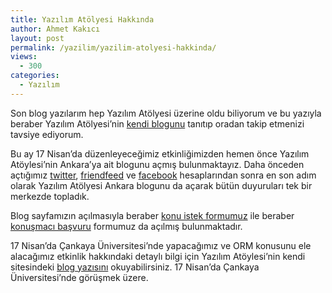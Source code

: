 ```yaml
---
title: Yazılım Atölyesi Hakkında
author: Ahmet Kakıcı
layout: post
permalink: /yazilim/yazilim-atolyesi-hakkinda/
views:
  - 300
categories:
  - Yazılım
---
```

Son blog yazılarım hep Yazılım Atölyesi üzerine oldu biliyorum ve bu yazıyla beraber Yazılım Atölyesi&#8217;nin [kendi blogunu][1] tanıtıp oradan takip etmenizi tavsiye ediyorum.

Bu ay 17 Nisan&#8217;da düzenleyeceğimiz etkinliğimizden hemen önce Yazılım Atöylesi&#8217;nin Ankara&#8217;ya ait blogunu açmış bulunmaktayız. Daha önceden açtığımız [twitter][2], [friendfeed][3] ve [facebook][4] hesaplarından sonra en son adım olarak Yazılım Atölyesi Ankara blogunu da açarak bütün duyuruları tek bir merkezde topladık.

Blog sayfamızın açılmasıyla beraber [konu istek formumuz][5] ile beraber [konuşmacı başvuru][6] formumuz da açılmış bulunmaktadır.

17 Nisan&#8217;da Çankaya Üniversitesi&#8217;nde yapacağımız ve ORM konusunu ele alacağımız etkinlik hakkındaki detaylı bilgi için Yazılım Atöylesi&#8217;nin kendi sitesindeki [blog yazısını][7] okuyabilirsiniz. 17 Nisan&#8217;da Çankaya Üniversitesi&#8217;nde görüşmek üzere.

 [1]: http://ankara.yazilimatolyesi.org/
 [2]: http://twitter.com/yazilimatolyesi
 [3]: http://friendfeed.com/yazilim-atolyesi
 [4]: http://www.facebook.com/group.php?gid=313864662249
 [5]: http://ankara.yazilimatolyesi.org/konu-istek/
 [6]: http://ankara.yazilimatolyesi.org/konusmaci-ol/
 [7]: http://ankara.yazilimatolyesi.org/ankara-yazilim-atolyesi-nisan-2010-etkinligi-orm/